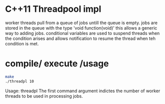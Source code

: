 # C++11 Threadpool impl 

worker threads pull from a queue of jobs untill the queue is empty.
jobs are stored in the queue with the type 'void function(void)'
this allows a generic way to adding jobs.
conditional variables are used to suspend threads when the condition
arises and allows notification to resume the thread when teh condition
is met.


# compile/ execute /usage

```bash
make
./threadpl 10

```
Usage: threadpl <noOfthreads>
The first command argument indictes the number of worker threads to be used in processing jobs.


